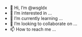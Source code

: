 - 👋 Hi, I’m @wsgldx
- 👀 I’m interested in ...
- 🌱 I’m currently learning ...
- 💞️ I’m looking to collaborate on ...
- 📫 How to reach me ...

<!---
wsgldx/wsgldx is a ✨ special ✨ repository because its `README.md` (this file) appears on your GitHub profile.
You can click the Preview link to take a look at your changes.
--->
